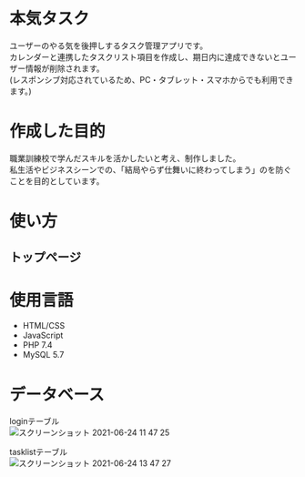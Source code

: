 # 本気タスク
ユーザーのやる気を後押しするタスク管理アプリです。  
カレンダーと連携したタスクリスト項目を作成し、期日内に達成できないとユーザー情報が削除されます。  
(レスポンシブ対応されているため、PC・タブレット・スマホからでも利用できます。)  

# 作成した目的
職業訓練校で学んだスキルを活かしたいと考え、制作しました。  
私生活やビジネスシーンでの、「結局やらず仕舞いに終わってしまう」のを防ぐことを目的としています。  

# 使い方
## トップページ


# 使用言語
- HTML/CSS  
- JavaScript
- PHP 7.4
- MySQL 5.7

# データベース
loginテーブル  
![スクリーンショット 2021-06-24 11 47 25](https://user-images.githubusercontent.com/86467534/124408147-9200a400-dd80-11eb-9249-3d4e1dd7d966.png)  

tasklistテーブル  
![スクリーンショット 2021-06-24 13 47 27](https://user-images.githubusercontent.com/86467534/124408264-cc6a4100-dd80-11eb-9392-d52fdfac03e4.png)
